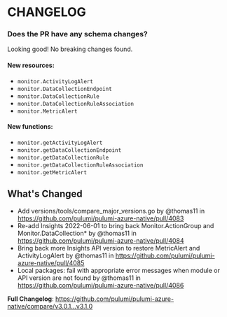 # CHANGELOG

### Does the PR have any schema changes?

Looking good! No breaking changes found.

#### New resources:

- `monitor.ActivityLogAlert`
- `monitor.DataCollectionEndpoint`
- `monitor.DataCollectionRule`
- `monitor.DataCollectionRuleAssociation`
- `monitor.MetricAlert`

#### New functions:

- `monitor.getActivityLogAlert`
- `monitor.getDataCollectionEndpoint`
- `monitor.getDataCollectionRule`
- `monitor.getDataCollectionRuleAssociation`
- `monitor.getMetricAlert`

<!-- Release notes generated using configuration in .github/release.yml at v3.1.0 -->

## What's Changed
* Add versions/tools/compare_major_versions.go by @thomas11 in https://github.com/pulumi/pulumi-azure-native/pull/4083
* Re-add Insights 2022-06-01 to bring back Monitor.ActionGroup and Monitor.DataCollection* by @thomas11 in https://github.com/pulumi/pulumi-azure-native/pull/4084
* Bring back more Insights API version to restore MetricAlert and ActivityLogAlert by @thomas11 in https://github.com/pulumi/pulumi-azure-native/pull/4085
* Local packages: fail with appropriate error messages when module or API version are not found by @thomas11 in https://github.com/pulumi/pulumi-azure-native/pull/4086


**Full Changelog**: https://github.com/pulumi/pulumi-azure-native/compare/v3.0.1...v3.1.0